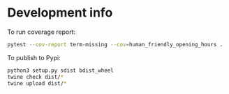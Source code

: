 Development info
========================================================================

To run coverage report:

```zsh
pytest --cov-report term-missing --cov=human_friendly_opening_hours .
```


To publish to Pypi:

```zsh
python3 setup.py sdist bdist_wheel
twine check dist/*
twine upload dist/*
```